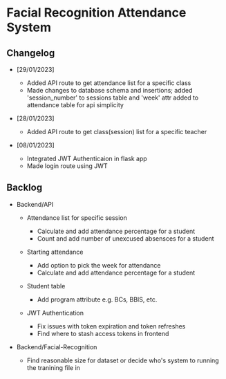 # Facial Recognition Attendance System

 ## Changelog
 
* [29/01/2023]
  * Added API route to get attendance list for a specific class
  * Made changes to database schema and insertions; added 'session_number' to sessions table and 'week' attr added to attendance table for api simplicity
  
* [28/01/2023]
  * Added API route to get class(session) list for a specific teacher

* [08/01/2023]
  * Integrated JWT Authenticaion in flask app
  * Made login route using JWT
  
## Backlog

* Backend/API
  * Attendance list for specific session
    * Calculate and add attendance percentage for a student
    * Count and add number of unexcused absensces for a student
  
  * Starting attendance
    * Add option to pick the week for attendance
    * Calculate and add attendance percentage for a student
    
  * Student table
    * Add program attribute e.g. BCs, BBIS, etc.
  
  * JWT Authentication
    * Fix issues with token expiration and token refreshes
    * Find where to stash access tokens in frontend
  
* Backend/Facial-Recognition
  * Find reasonable size for dataset or decide who's system to running the tranining file in


